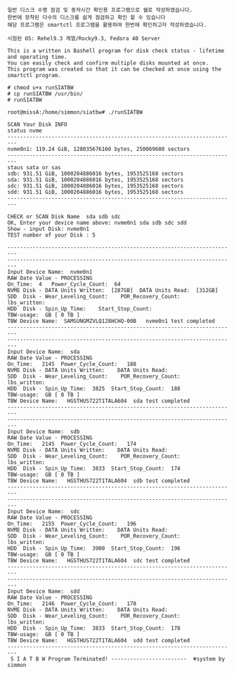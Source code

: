     일반 디스크 수명 점검 및 동작시간 확인용 프로그램으로 쉘로 작성하였습니다.
    한번에 장착된 다수의 디스크를 쉽게 점검하고 확인 할 수 있습니다
    해당 프로그램은 smartctl 프로그램을 활용하여 한번에 확인하고자 작성하였습니다.

    시험된 OS: Rehel9.3 계열/Rocky9.3, Fedora 40 Server

    This is a written in Bashell program for disk check status - lifetime and operating time.
    You can easily check and confirm multiple disks mounted at once.
    This program was created so that it can be checked at once using the smartctl program.

    # chmod u+x runSIATBW
    # cp runSIATBW /usr/bin/
    # runSIATBW

    root@missA:/home/simmon/siatbw# ./runSIATBW 
 
    SCAN Your Disk INFO
    status nvme
    -------------------------------------------------------------------------
    nvme0n1: 119.24 GiB, 128035676160 bytes, 250069680 sectors
    -------------------------------------------------------------------------
    staus sata or sas
    sdb: 931.51 GiB, 1000204886016 bytes, 1953525168 sectors
    sda: 931.51 GiB, 1000204886016 bytes, 1953525168 sectors
    sdc: 931.51 GiB, 1000204886016 bytes, 1953525168 sectors
    sdd: 931.51 GiB, 1000204886016 bytes, 1953525168 sectors
    -------------------------------------------------------------------------
                                                                    
    CHECK or SCAN Disk Name  sda sdb sdc 
    OK, Enter your device name above: nvme0n1 sda sdb sdc sdd
    Show - input Disk: nvme0n1                                                                         
    TEST number of your Disk : 5
                                                                         
    -------------------------------------------------------------------------
    -------------------------------------------------------------------------
    Input Device Name:  nvme0n1 
    RAW Date Value - PROCESSING                       
    On_Time:  4   Power_Cycle_Count:  64  
    NVME Disk - DATA Units Written:  [287GB]  DATA Units Read:  [312GB] 
    SDD  Disk - Wear_Leveling_Count:    POR_Recovery_Count:    lbs_written:  
    HDD  Disk - Spin_Up_Time:    Start_Stop_Count:   
    TBW-usage:  GB [ 0 TB ] 
    TBW Device Name:  SAMSUNGMZVLQ128HCHQ-00B   nvme0n1 test completed
    -------------------------------------------------------------------------
    -------------------------------------------------------------------------
    Input Device Name:  sda 
    RAW Date Value - PROCESSING                       
    On_Time:   2145  Power_Cycle_Count:   188 
    NVME Disk - DATA Units Written:    DATA Units Read:   
    SDD  Disk - Wear_Leveling_Count:    POR_Recovery_Count:    lbs_written:  
    HDD  Disk - Spin_Up_Time:  3825  Start_Stop_Count:  188 
    TBW-usage:  GB [ 0 TB ] 
    TBW Device Name:   HGSTHUS722T1TALA604  sda test completed
    -------------------------------------------------------------------------
    -------------------------------------------------------------------------
    Input Device Name:  sdb 
    RAW Date Value - PROCESSING                       
    On_Time:   2145  Power_Cycle_Count:   174 
    NVME Disk - DATA Units Written:    DATA Units Read:   
    SDD  Disk - Wear_Leveling_Count:    POR_Recovery_Count:    lbs_written:  
    HDD  Disk - Spin_Up_Time:  3833  Start_Stop_Count:  174 
    TBW-usage:  GB [ 0 TB ] 
    TBW Device Name:   HGSTHUS722T1TALA604  sdb test completed
    -------------------------------------------------------------------------
    -------------------------------------------------------------------------
    Input Device Name:  sdc 
    RAW Date Value - PROCESSING                       
    On_Time:   2155  Power_Cycle_Count:   196 
    NVME Disk - DATA Units Written:    DATA Units Read:   
    SDD  Disk - Wear_Leveling_Count:    POR_Recovery_Count:    lbs_written:  
    HDD  Disk - Spin_Up_Time:  3900  Start_Stop_Count:  196 
    TBW-usage:  GB [ 0 TB ] 
    TBW Device Name:   HGSTHUS722T1TALA604  sdc test completed
    -------------------------------------------------------------------------
    -------------------------------------------------------------------------
    Input Device Name:  sdd 
    RAW Date Value - PROCESSING                       
    On_Time:   2146  Power_Cycle_Count:   178 
    NVME Disk - DATA Units Written:    DATA Units Read:   
    SDD  Disk - Wear_Leveling_Count:    POR_Recovery_Count:    lbs_written:  
    HDD  Disk - Spin_Up_Time:  3833  Start_Stop_Count:  178 
    TBW-usage:  GB [ 0 TB ] 
    TBW Device Name:   HGSTHUS722T1TALA604  sdd test completed
    -------------------------------------------------------------------------
     S I A T B W Program Terminated! ------------------------  💗system by simmon 
     
